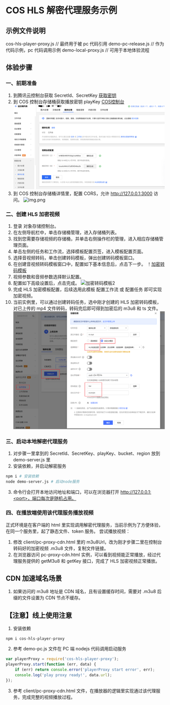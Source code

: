 # COS HLS 解密代理服务示例

## 示例文件说明

cos-hls-player-proxy.js // 最终用于被 pc 代码引用
demo-pc-release.js // 作为代码示例，pc 代码调用示例
demo-local-proxy.js // 可用于本地体验流程

## 体验步骤

### 一、前期准备

1. 到腾讯云控制台获取 SecretId、SecretKey [获取密钥](https://console.cloud.tencent.com/capi)
2. 到 COS 控制台存储桶获取播放密钥 playKey [COS控制台](https://console.cloud.tencent.com/cos/bucket)
   ![img.png](playKey.png)
3. 到 COS 控制台存储桶详情里，配置 CORS，允许 http://127.0.0.1:3000 访问。
   ![img.png](https://qcloudimg.tencent-cloud.cn/image/document/1936be78ba2e04f46755cf937a770cbb.png)

### 二、创建 HLS 加密视频
1. 登录 对象存储控制台。
2. 在左侧导航栏中，单击存储桶管理，进入存储桶列表。
3. 找到您需要存储视频的存储桶，并单击右侧操作栏的管理，进入相应存储桶管理页面。
4. 单击左侧的任务和工作流，选择模板配置页签，进入模板配置页面。
5. 选择音视频转码，单击创建转码模板，弹出创建转码模板窗口。
6. 在创建音视频转码模板窗口中，配置如下基本信息后，点击下一步。
   ！[加密转码模板](https://qcloudimg.tencent-cloud.cn/image/document/2858e5465599929e60355b066afdee48.png)
7. 视频参数和音频参数选择默认配置。
8. 配置如下高级设置后，点击完成。
   ![加密转码模板2](https://qcloudimg.tencent-cloud.cn/image/document/e5c7bc1c41cd0d4ce592b056d2400cfe.png)
9. 完成 HLS 加密模板配置，后续选用此模板 配置工作流 或 配置任务 即可实现加密视频。
10. 当前实例里，可以通过创建转码任务，选中刚才创建的 HLS 加密转码模板，对已上传的 mp4 文件转码，转码完后即可得到加密后的 m3u8 和 ts 文件。
    ![task.png](task.png)

### 三、启动本地解密代理服务

1. 对步骤一里拿到的 SecretId、SecretKey、playKey、bucket、region 放到 demo-server.js 里
2. 安装依赖，并启动解密服务
``` bash
npm i # 安装依赖
node demo-server.js # 启动node服务
```
3. 命令行会打开本地访问地址和端口，可以在浏览器打开 http://127.0.0.1:<port>，端口每次是随机占用。

### 四、在播放端使用该代理服务播放视频

正式环境是在客户端的 html 里实现调用解密代理服务，当前示例为了方便体验，在同一个服务里，起了静态文件、token 服务。
尝试播放视频：
1. 修改 client/pc-proxy-cdn.html 里的 m3u8Url，改为刚才步骤二里在控制台转码好的加密视频 .m3u8 文件，复制文件链接。
2. 在浏览器访问 pc-proxy-cdn.html 实例，可以看到视频能正常播放，经过代理服务提供的 getM3u8 和 getKey 接口，完成了 HLS 加密视频正常播放。


## CDN 加速域名场景

1. 如果访问的 m3u8 地址是 CDN 域名，且有设置缓存时间，需要对 .m3u8 后缀的文件设置为 CDN 节点不缓存。

## 【注意】线上使用注意

1. 安装依赖
```shell
npm i cos-hls-player-proxy
```
2. 参考 demo-pc.js 文件在 PC 端 nodejs 代码调用启动服务
```javascript
var playerProxy = require('cos-hls-player-proxy');
playerProxy.start(function (err, data) {
    if (err) return console.error('playerProxy start error', err);
    console.log('play proxy ready!', data.url);
});
```
3. 参考 client/pc-proxy-cdn.html 文件，在播放器的逻辑里实现通过该代理服务，完成完整的视频播放过程。
